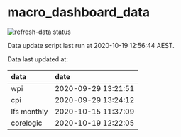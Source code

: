 
<!-- README.md is generated from README.Rmd. Please edit that file -->

# macro\_dashboard\_data

<!-- badges: start -->

![refresh-data
status](https://github.com/MattCowgill/macro_dashboard_data/workflows/refresh-data/badge.svg)

<!-- badges: end -->

Data update script last run at 2020-10-19 12:56:44 AEST.

Data last updated at:

| data        | date                |
| :---------- | :------------------ |
| wpi         | 2020-09-29 13:21:51 |
| cpi         | 2020-09-29 13:24:12 |
| lfs monthly | 2020-10-15 11:37:09 |
| corelogic   | 2020-10-19 12:22:05 |
